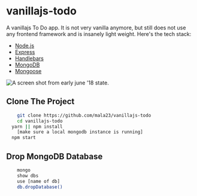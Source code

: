 # vanillajs-todo
A vanillajs To Do app.
It is not very vanilla anymore, but still does not use any frontend framework and is insanely light weight. Here's the tech stack:
- [Node.js](https://nodejs.org/en/)
- [Express](https://expressjs.com/)
- [Handlebars](https://handlebarsjs.com/)
- [MongoDB](https://www.mongodb.com/)
- [Mongoose](http://mongoosejs.com/)

![A screen shot from early june '18 state.](https://imgur.com/a/dPVD7ax)

## Clone The Project

```sh
	git clone https://github.com/mala23/vanillajs-todo
	cd vanillajs-todo
  yarn || npm install
	[make sure a local mongodb instance is running]
  npm start
```

## Drop MongoDB Database 

```sh
	mongo
	show dbs
	use [name of db]
	db.dropDatabase()
```

